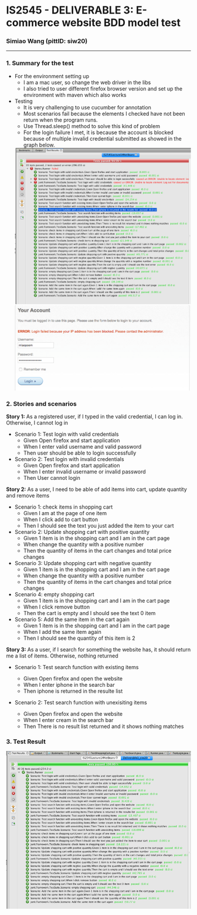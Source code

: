 # IS2545 - DELIVERABLE 3: E-commerce website BDD model test
### Simiao Wang (pittID: siw20)
***


### 1. Summary for the test
  * For the environment setting up
    * I am a mac user, so change the web driver in the libs
    * I also tried to user different firefox browser version and set up the environment with maven which also works
  * Testing
    * It is very challenging to use cucumber for annotation
    * Most scenarios fail because the elements I checked have not been return when the program runs.
    * Use Thread.sleep() method to solve this kind of problem
    * For the login failure I met, it is because the account is blocked because of multiple invalid credential submitted as showed in the graph below.
    <img src = "images/image1.png">
    <img src = "images/image2.png">

### 2. Stories and scenarios

<strong>Story 1:</strong> As a registered user, if I typed in the valid credential, I can log in. Otherwise, I cannot log in
* Scenario 1: Test login with valid credentials
    * Given Open firefox and start application
    * When I enter valid username and valid password
    * Then user should be able to login successfully
* Scenario 2: Test login with invalid credentials
    * Given Open firefox and start application
    * When I enter invalid username or invalid password
    * Then User cannot login

<strong>Story 2:</strong> As a user, I need to be able of add items into cart, update quantity and remove items
* Scenario 1: check items in shopping cart
    * Given I am at the page of one item
    * When I click add to cart button
    * Then I should see the text you just added the item to your cart
* Scenario 2: Update shopping cart with positive quantity
    * Given 1 item is in the shopping cart and I am in the cart page
    * When change the quantity with a positive number
    * Then the quantity of items in the cart changes and total price changes
* Scenario 3: Update shopping cart with negative quantity
    * Given 1 item is in the shopping cart and I am in the cart page
    * When change the quantity with a positive number
    * Then the quantity of items in the cart changes and total price changes
* Scenario 4: empty shopping cart
    * Given 1 item is in the shopping cart and I am in the cart page
    * When I click remove button
    * Then the cart is empty and I should see the text 0 item
* Scenario 5: Add the same item in the cart again
    * Given 1 item is in the shopping cart and I am in the cart page
    * When I add the same item again
    * Then I should see the quantity of this item is 2

<strong>Story 3:</strong> As a user, if I search for something the website has, it should return me a list of items. Otherwise, nothing returned
* Scenario 1: Test search function with existing items
  * Given Open firefox and open the website
  * When I enter iphone in the search bar
  * Then iphone is returned in the resulte list

* Scenario 2: Test search function with unexisiting items
  * Given Open firefox and open the website
  * When I enter cream in the search bar
  * Then There is no result list returned and it shows nothing matches

### 3. Test Result
  <img src="images/image3.png">
